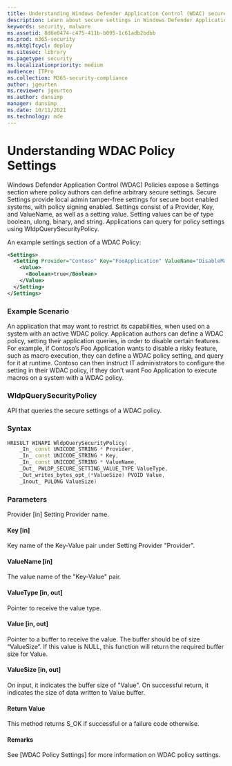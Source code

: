 ```yaml
---
title: Understanding Windows Defender Application Control (WDAC) secure settings
description: Learn about secure settings in Windows Defender Application Control.
keywords: security, malware
ms.assetid: 8d6e0474-c475-411b-b095-1c61adb2bdbb
ms.prod: m365-security
ms.mktglfcycl: deploy
ms.sitesec: library
ms.pagetype: security
ms.localizationpriority: medium
audience: ITPro
ms.collection: M365-security-compliance
author: jgeurten
ms.reviewer: jgeurten
ms.author: dansimp
manager: dansimp
ms.date: 10/11/2021
ms.technology: mde
---
```


# Understanding WDAC Policy Settings
Windows Defender Application Control (WDAC) Policies expose a Settings section where policy authors can define arbitrary secure settings. Secure Settings provide local admin tamper-free settings for secure boot enabled systems, with policy signing enabled. Settings consist of a Provider, Key, and ValueName, as well as a setting value. Setting values can be of type boolean, ulong, binary, and string. Applications can query for policy settings using WldpQuerySecurityPolicy. <br/>

An example settings section of a WDAC Policy:
```xml
<Settings>
  <Setting Provider="Contoso" Key="FooApplication" ValueName="DisableMacroExecution">
    <Value>
      <Boolean>true</Boolean>
    </Value>
  </Setting>
</Settings>
```

### Example Scenario
An application that may want to restrict its capabilities, when used on a system with an active WDAC policy. Application authors can define a WDAC policy, setting their application queries, in order to disable certain features. For example, if Contoso’s Foo Application wants to disable a risky feature, such as macro execution, they can define a WDAC policy setting, and query for it at runtime. Contoso can then instruct IT administrators to configure the setting in their WDAC policy, if they don’t want Foo Application to execute macros on a system with a WDAC policy.<br/>


### WldpQuerySecurityPolicy
API that queries the secure settings of a WDAC policy.

### Syntax
``` C++
HRESULT WINAPI WldpQuerySecurityPolicy(
    _In_ const UNICODE_STRING * Provider,
    _In_ const UNICODE_STRING * Key,
    _In_ const UNICODE_STRING * ValueName,
    _Out_ PWLDP_SECURE_SETTING_VALUE_TYPE ValueType,
    _Out_writes_bytes_opt_(*ValueSize) PVOID Value,
    _Inout_ PULONG ValueSize)
```

### Parameters
Provider [in]
Setting Provider name.

#### Key [in]
Key name of the Key-Value pair under Setting Provider "Provider".

#### ValueName [in]
The value name of the "Key-Value" pair.

#### ValueType [in, out]
Pointer to receive the value type.

#### Value [in, out]
Pointer to a buffer to receive the value. The buffer should be of size “ValueSize”. If this value is NULL, this function will return the required buffer size for Value.

#### ValueSize [in, out]
On input, it indicates the buffer size of "Value". On successful return, it indicates the size of data written to Value buffer.

#### Return Value
This method returns S_OK if successful or a failure code otherwise.

#### Remarks
See [WDAC Policy Settings] for more information on WDAC policy settings. 
